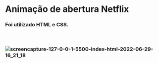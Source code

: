 # Animação de abertura Netflix
<h3> Foi utilizado HTML e CSS.<h3>
<br>

![screencapture-127-0-0-1-5500-index-html-2022-06-29-16_21_18](https://user-images.githubusercontent.com/98523060/176519114-7f41d75b-407d-447d-9aa0-7d55732b7dc4.png)
